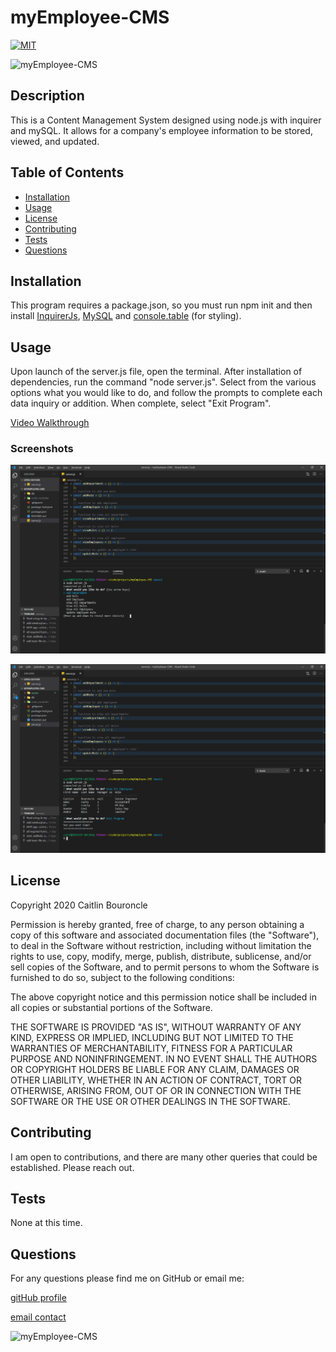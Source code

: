 
# myEmployee-CMS
[![MIT](https://img.shields.io/badge/License-MIT-yellow.svg)](https://opensource.org/licenses/MIT)

![myEmployee-CMS](https://img.shields.io/github/languages/top/caitlinbou/myEmployee-CMS)
## Description
This is a Content Management System designed using node.js with inquirer and mySQL. It allows for a company's employee information to be stored, viewed, and updated.
## Table of Contents
* [Installation](#installation)
* [Usage](#usage)
* [License](#license)
* [Contributing](#Contributing)
* [Tests](#Tests)
* [Questions](#Questions)
## Installation
This program requires a package.json, so you must run npm init and then install [InquirerJs](https://www.npmjs.com/package/inquirer/v/0.2.3), [MySQL](https://www.npmjs.com/package/mysql) and [console.table](https://www.npmjs.com/package/console.table) (for styling). 
## Usage 
Upon launch of the server.js file, open the terminal. After installation of dependencies, run the command "node server.js". Select from the various options what you would like to do, and follow the prompts to complete each data inquiry or addition. When complete, select "Exit Program".

[Video Walkthrough](https://drive.google.com/file/d/1UEORc11bjXwhgHasDnS7vE-Bip1iZeAX/view)

### Screenshots

![Screen View of Initial page](assets/initialview.png)

![Screen View of View Employee and Exit Program](assets/viewEmpandExit.png)


## License 

Copyright 2020 Caitlin Bouroncle
        
Permission is hereby granted, free of charge, to any person obtaining a copy of this software and associated documentation files (the "Software"), to deal in the Software without restriction, including without limitation the rights to use, copy, modify, merge, publish, distribute, sublicense, and/or sell copies of the Software, and to permit persons to whom the Software is furnished to do so, subject to the following conditions:
        
The above copyright notice and this permission notice shall be included in all copies or substantial portions of the Software.
        
THE SOFTWARE IS PROVIDED "AS IS", WITHOUT WARRANTY OF ANY KIND, EXPRESS OR IMPLIED, INCLUDING BUT NOT LIMITED TO THE WARRANTIES OF MERCHANTABILITY, FITNESS FOR A PARTICULAR PURPOSE AND NONINFRINGEMENT. IN NO EVENT SHALL THE AUTHORS OR COPYRIGHT HOLDERS BE LIABLE FOR ANY CLAIM, DAMAGES OR OTHER LIABILITY, WHETHER IN AN ACTION OF CONTRACT, TORT OR OTHERWISE, ARISING FROM, OUT OF OR IN CONNECTION WITH THE SOFTWARE OR THE USE OR OTHER DEALINGS IN THE SOFTWARE.

## Contributing
I am open to contributions, and there are many other queries that could be established. Please reach out.
## Tests
None at this time.
## Questions
For any questions please find me on GitHub or email me: 

[gitHub profile](https://github.com/caitlinbou)

[email contact](mailto:caitlin.bouroncle@gmail.com)

![myEmployee-CMS](https://img.shields.io/static/v1?label=myEmployee-CMS&message=mySQLinquirer&color=brightgreen)

